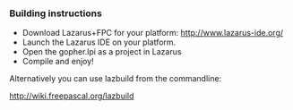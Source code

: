 ### Building instructions

  * Download Lazarus+FPC for your platform:  http://www.lazarus-ide.org/
  * Launch the Lazarus IDE on your platform.
  * Open the gopher.lpi as a project in Lazarus
  * Compile and enjoy!

Alternatively you can use lazbuild from the commandline:

http://wiki.freepascal.org/lazbuild
